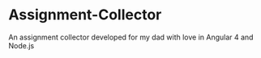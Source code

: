 # Assignment-Collector
An assignment collector developed for my dad with love in Angular 4 and Node.js
